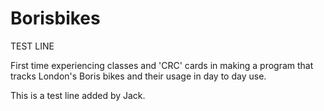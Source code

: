 Borisbikes
==========

TEST LINE 

First time experiencing classes and 'CRC' cards in making a program that tracks London's Boris bikes and their usage in day to day use.

This is a test line added by Jack.
